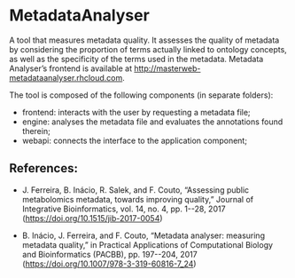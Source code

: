 # MetadataAnalyser

A tool that measures metadata quality. It assesses the quality of metadata by considering the proportion of terms actually linked to ontology concepts, as well as the
specificity of the terms used in the metadata. Metadata Analyser’s frontend is available at http://masterweb-metadataanalyser.rhcloud.com.

The tool is composed of the following components (in separate folders): 
- frontend: interacts with the user by requesting a metadata file;
- engine: analyses the metadata file and evaluates the annotations found therein;
- webapi: connects the interface to the application component;

## References: 

- J. Ferreira, B. Inácio, R. Salek, and F. Couto, “Assessing public metabolomics metadata, towards improving quality,” Journal of Integrative Bioinformatics, vol. 14, no. 4, pp. 1--28, 2017 (https://doi.org/10.1515/jib-2017-0054)

- B. Inácio, J. Ferreira, and F. Couto, “Metadata analyser: measuring metadata quality,” in Practical Applications of Computational Biology and Bioinformatics (PACBB), pp. 197--204, 2017 (https://doi.org/10.1007/978-3-319-60816-7_24)
